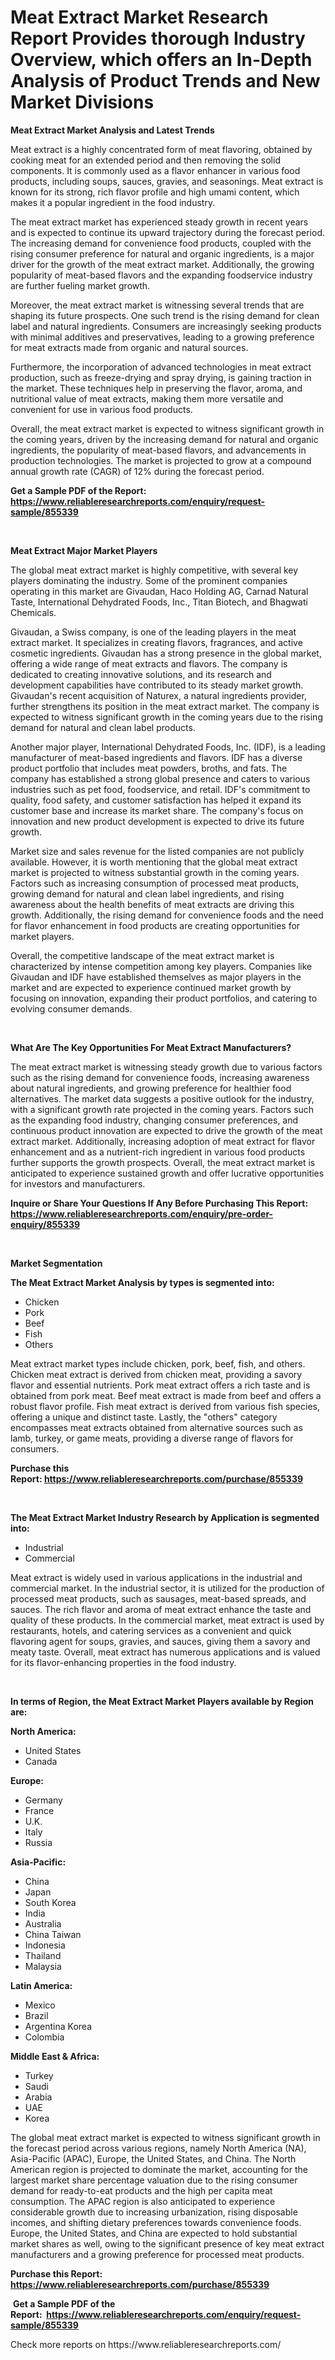 <p><h1>Meat Extract Market Research Report Provides thorough Industry Overview, which offers an In-Depth Analysis of Product Trends and New Market Divisions</h1></p><p><strong>Meat Extract Market Analysis and Latest Trends</strong></p>
<p><p>Meat extract is a highly concentrated form of meat flavoring, obtained by cooking meat for an extended period and then removing the solid components. It is commonly used as a flavor enhancer in various food products, including soups, sauces, gravies, and seasonings. Meat extract is known for its strong, rich flavor profile and high umami content, which makes it a popular ingredient in the food industry.</p><p>The meat extract market has experienced steady growth in recent years and is expected to continue its upward trajectory during the forecast period. The increasing demand for convenience food products, coupled with the rising consumer preference for natural and organic ingredients, is a major driver for the growth of the meat extract market. Additionally, the growing popularity of meat-based flavors and the expanding foodservice industry are further fueling market growth.</p><p>Moreover, the meat extract market is witnessing several trends that are shaping its future prospects. One such trend is the rising demand for clean label and natural ingredients. Consumers are increasingly seeking products with minimal additives and preservatives, leading to a growing preference for meat extracts made from organic and natural sources.</p><p>Furthermore, the incorporation of advanced technologies in meat extract production, such as freeze-drying and spray drying, is gaining traction in the market. These techniques help in preserving the flavor, aroma, and nutritional value of meat extracts, making them more versatile and convenient for use in various food products.</p><p>Overall, the meat extract market is expected to witness significant growth in the coming years, driven by the increasing demand for natural and organic ingredients, the popularity of meat-based flavors, and advancements in production technologies. The market is projected to grow at a compound annual growth rate (CAGR) of 12% during the forecast period.</p></p>
<p><strong>Get a Sample PDF of the Report:&nbsp; <a href="https://www.reliableresearchreports.com/enquiry/request-sample/855339">https://www.reliableresearchreports.com/enquiry/request-sample/855339</a></strong></p>
<p>&nbsp;</p>
<p><strong>Meat Extract Major Market Players</strong></p>
<p><p>The global meat extract market is highly competitive, with several key players dominating the industry. Some of the prominent companies operating in this market are Givaudan, Haco Holding AG, Carnad Natural Taste, International Dehydrated Foods, Inc., Titan Biotech, and Bhagwati Chemicals.</p><p>Givaudan, a Swiss company, is one of the leading players in the meat extract market. It specializes in creating flavors, fragrances, and active cosmetic ingredients. Givaudan has a strong presence in the global market, offering a wide range of meat extracts and flavors. The company is dedicated to creating innovative solutions, and its research and development capabilities have contributed to its steady market growth. Givaudan's recent acquisition of Naturex, a natural ingredients provider, further strengthens its position in the meat extract market. The company is expected to witness significant growth in the coming years due to the rising demand for natural and clean label products.</p><p>Another major player, International Dehydrated Foods, Inc. (IDF), is a leading manufacturer of meat-based ingredients and flavors. IDF has a diverse product portfolio that includes meat powders, broths, and fats. The company has established a strong global presence and caters to various industries such as pet food, foodservice, and retail. IDF's commitment to quality, food safety, and customer satisfaction has helped it expand its customer base and increase its market share. The company's focus on innovation and new product development is expected to drive its future growth.</p><p>Market size and sales revenue for the listed companies are not publicly available. However, it is worth mentioning that the global meat extract market is projected to witness substantial growth in the coming years. Factors such as increasing consumption of processed meat products, growing demand for natural and clean label ingredients, and rising awareness about the health benefits of meat extracts are driving this growth. Additionally, the rising demand for convenience foods and the need for flavor enhancement in food products are creating opportunities for market players.</p><p>Overall, the competitive landscape of the meat extract market is characterized by intense competition among key players. Companies like Givaudan and IDF have established themselves as major players in the market and are expected to experience continued market growth by focusing on innovation, expanding their product portfolios, and catering to evolving consumer demands.</p></p>
<p>&nbsp;</p>
<p><strong>What Are The Key Opportunities For Meat Extract Manufacturers?</strong></p>
<p><p>The meat extract market is witnessing steady growth due to various factors such as the rising demand for convenience foods, increasing awareness about natural ingredients, and growing preference for healthier food alternatives. The market data suggests a positive outlook for the industry, with a significant growth rate projected in the coming years. Factors such as the expanding food industry, changing consumer preferences, and continuous product innovation are expected to drive the growth of the meat extract market. Additionally, increasing adoption of meat extract for flavor enhancement and as a nutrient-rich ingredient in various food products further supports the growth prospects. Overall, the meat extract market is anticipated to experience sustained growth and offer lucrative opportunities for investors and manufacturers.</p></p>
<p><strong>Inquire or Share Your Questions If Any Before Purchasing This Report: <a href="https://www.reliableresearchreports.com/enquiry/pre-order-enquiry/855339">https://www.reliableresearchreports.com/enquiry/pre-order-enquiry/855339</a></strong></p>
<p>&nbsp;</p>
<p><strong>Market Segmentation</strong></p>
<p><strong>The Meat Extract Market Analysis by types is segmented into:</strong></p>
<p><ul><li>Chicken</li><li>Pork</li><li>Beef</li><li>Fish</li><li>Others</li></ul></p>
<p><p>Meat extract market types include chicken, pork, beef, fish, and others. Chicken meat extract is derived from chicken meat, providing a savory flavor and essential nutrients. Pork meat extract offers a rich taste and is obtained from pork meat. Beef meat extract is made from beef and offers a robust flavor profile. Fish meat extract is derived from various fish species, offering a unique and distinct taste. Lastly, the "others" category encompasses meat extracts obtained from alternative sources such as lamb, turkey, or game meats, providing a diverse range of flavors for consumers.</p></p>
<p><strong>Purchase this Report:&nbsp;<a href="https://www.reliableresearchreports.com/purchase/855339">https://www.reliableresearchreports.com/purchase/855339</a></strong></p>
<p>&nbsp;</p>
<p><strong>The Meat Extract Market Industry Research by Application is segmented into:</strong></p>
<p><ul><li>Industrial</li><li>Commercial</li></ul></p>
<p><p>Meat extract is widely used in various applications in the industrial and commercial market. In the industrial sector, it is utilized for the production of processed meat products, such as sausages, meat-based spreads, and sauces. The rich flavor and aroma of meat extract enhance the taste and quality of these products. In the commercial market, meat extract is used by restaurants, hotels, and catering services as a convenient and quick flavoring agent for soups, gravies, and sauces, giving them a savory and meaty taste. Overall, meat extract has numerous applications and is valued for its flavor-enhancing properties in the food industry.</p></p>
<p>&nbsp;</p>
<p><strong>In terms of Region, the Meat Extract Market Players available by Region are:</strong></p>
<p>
    <p> <strong> North America: </strong>
        <ul>
            <li>United States</li>
            <li>Canada</li>
        </ul>
        </p> 
    <p> <strong> Europe: </strong>
        <ul>
            <li>Germany</li>
            <li>France</li>
            <li>U.K.</li>
            <li>Italy</li>
            <li>Russia</li>
        </ul>
        </p> 
    <p> <strong> Asia-Pacific: </strong>
        <ul>
            <li>China</li>
            <li>Japan</li>
            <li>South Korea</li>
            <li>India</li>
            <li>Australia</li>
            <li>China Taiwan</li>
            <li>Indonesia</li>
            <li>Thailand</li>
            <li>Malaysia</li>
        </ul>
        </p> 
    <p> <strong> Latin America: </strong>
        <ul>
            <li>Mexico</li>
            <li>Brazil</li>
            <li>Argentina Korea</li>
            <li>Colombia</li>
        </ul>
        </p> 
    <p> <strong> Middle East & Africa: </strong>
        <ul>
            <li>Turkey</li>
            <li>Saudi</li>
            <li>Arabia</li>
            <li>UAE</li>
            <li>Korea</li>
        </ul>
    </p>
    </p>
<p><p>The global meat extract market is expected to witness significant growth in the forecast period across various regions, namely North America (NA), Asia-Pacific (APAC), Europe, the United States, and China. The North American region is projected to dominate the market, accounting for the largest market share percentage valuation due to the rising consumer demand for ready-to-eat products and the high per capita meat consumption. The APAC region is also anticipated to experience considerable growth due to increasing urbanization, rising disposable incomes, and shifting dietary preferences towards convenience foods. Europe, the United States, and China are expected to hold substantial market shares as well, owing to the significant presence of key meat extract manufacturers and a growing preference for processed meat products.</p></p>
<p><strong>Purchase this Report: <a href="https://www.reliableresearchreports.com/purchase/855339">https://www.reliableresearchreports.com/purchase/855339</a></strong></p>
<p>&nbsp;<strong>Get a Sample PDF of the Report:&nbsp;&nbsp;<a href="https://www.reliableresearchreports.com/enquiry/request-sample/855339">https://www.reliableresearchreports.com/enquiry/request-sample/855339</a></strong></p>
<p><strong></strong></p>
<p>Check more reports on https://www.reliableresearchreports.com/</p>